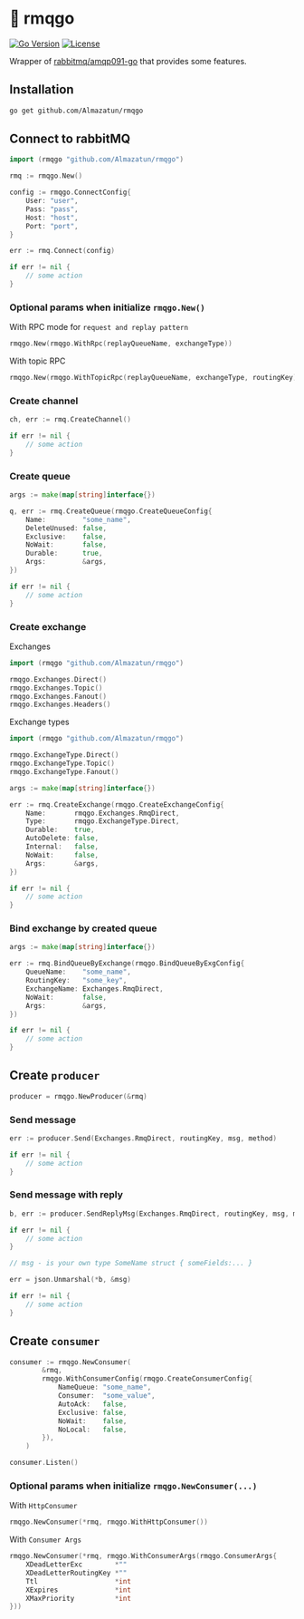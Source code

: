 # 🐰 rmqgo

[![Go Version](https://img.shields.io/badge/go-1.22+-00ADD8?style=flat-square&logo=go)](https://golang.org/)
[![License](https://img.shields.io/badge/license-MIT-0969da?style=flat-square&logo=opensource)](https://opensource.org/licenses/MIT)

Wrapper of [rabbitmq/amqp091-go](https://github.com/rabbitmq/amqp091-go) that provides some features.

## Installation

```bash
go get github.com/Almazatun/rmqgo
```

## Connect to rabbitMQ

```go
import (rmqgo "github.com/Almazatun/rmqgo")

rmq := rmqgo.New()

config := rmqgo.ConnectConfig{
	User: "user",
	Pass: "pass",
	Host: "host",
	Port: "port",
}

err := rmq.Connect(config)

if err != nil {
	// some action
}
```

### Optional params when initialize `rmqgo.New()`

With RPC mode for `request and replay pattern`

```go
rmqgo.New(rmqgo.WithRpc(replayQueueName, exchangeType))
```

With topic RPC

```go
rmqgo.New(rmqgo.WithTopicRpc(replayQueueName, exchangeType, routingKey))
```

### Create channel

```go
ch, err := rmq.CreateChannel()

if err != nil {
	// some action
}
```

### Create queue

```go
args := make(map[string]interface{})

q, err := rmq.CreateQueue(rmqgo.CreateQueueConfig{
	Name:         "some_name",
	DeleteUnused: false,
	Exclusive:    false,
	NoWait:       false,
	Durable:      true,
	Args:         &args,
})

if err != nil {
	// some action
}

```

### Create exchange

Exchanges

```go
import (rmqgo "github.com/Almazatun/rmqgo")

rmqgo.Exchanges.Direct()
rmqgo.Exchanges.Topic()
rmqgo.Exchanges.Fanout()
rmqgo.Exchanges.Headers()
```

Exchange types

```go
import (rmqgo "github.com/Almazatun/rmqgo")

rmqgo.ExchangeType.Direct()
rmqgo.ExchangeType.Topic()
rmqgo.ExchangeType.Fanout()
```

```go
args := make(map[string]interface{})

err := rmq.CreateExchange(rmqgo.CreateExchangeConfig{
	Name:       rmqgo.Exchanges.RmqDirect,
	Type:       rmqgo.ExchangeType.Direct,
	Durable:    true,
	AutoDelete: false,
	Internal:   false,
	NoWait:     false,
	Args:       &args,
})

if err != nil {
	// some action
}
```

### Bind exchange by created queue

```go
args := make(map[string]interface{})

err := rmq.BindQueueByExchange(rmqgo.BindQueueByExgConfig{
	QueueName:    "some_name",
	RoutingKey:   "some_key",
	ExchangeName: Exchanges.RmqDirect,
	NoWait:       false,
	Args:         &args,
})

if err != nil {
	// some action
}
```

## Create `producer`

```go
producer = rmqgo.NewProducer(&rmq)
```

### Send message

```go
err := producer.Send(Exchanges.RmqDirect, routingKey, msg, method)

if err != nil {
	// some action
}

```

### Send message with reply

```go
b, err := producer.SendReplyMsg(Exchanges.RmqDirect, routingKey, msg, method)

if err != nil {
	// some action
}

// msg - is your own type SomeName struct { someFields:... }

err = json.Unmarshal(*b, &msg)

if err != nil {
	// some action
}

```

## Create `consumer`

```go
consumer := rmqgo.NewConsumer(
		&rmq,
		rmqgo.WithConsumerConfig(rmqgo.CreateConsumerConfig{
			NameQueue: "some_name",
			Consumer:  "some_value",
			AutoAck:   false,
			Exclusive: false,
			NoWait:    false,
			NoLocal:   false,
		}),
	)

consumer.Listen()
```

### Optional params when initialize `rmqgo.NewConsumer(...)`

With `HttpConsumer`

```go
rmqgo.NewConsumer(*rmq, rmqgo.WithHttpConsumer())
```

With `Consumer Args`

```go
rmqgo.NewConsumer(*rmq, rmqgo.WithConsumerArgs(rmqgo.ConsumerArgs{
	XDeadLetterExc        *""
	XDeadLetterRoutingKey *""
	Ttl                   *int
	XExpires              *int
	XMaxPriority          *int
}))
```
